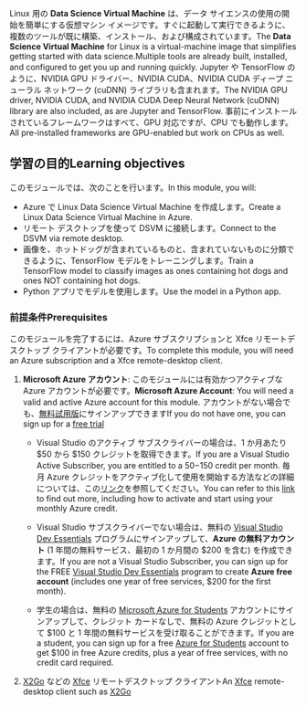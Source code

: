 <span data-ttu-id="fd8b4-101">Linux 用の **Data Science Virtual Machine** は、データ サイエンスの使用の開始を簡単にする仮想マシン イメージです。すぐに起動して実行できるように、複数のツールが既に構築、インストール、および構成されています。</span><span class="sxs-lookup"><span data-stu-id="fd8b4-101">The **Data Science Virtual Machine** for Linux is a virtual-machine image that simplifies getting started with data science.Multiple tools are already built, installed, and configured to get you up and running quickly.</span></span> <span data-ttu-id="fd8b4-102">Jupyter や TensorFlow のように、NVIDIA GPU ドライバー、NVIDIA CUDA、NVIDIA CUDA ディープ ニューラル ネットワーク (cuDNN) ライブラリも含まれます。</span><span class="sxs-lookup"><span data-stu-id="fd8b4-102">The NVIDIA GPU driver, NVIDIA CUDA, and NVIDIA CUDA Deep Neural Network (cuDNN) library are also included, as are Jupyter and TensorFlow.</span></span> <span data-ttu-id="fd8b4-103">事前にインストールされているフレームワークはすべて、GPU 対応ですが、CPU でも動作します。</span><span class="sxs-lookup"><span data-stu-id="fd8b4-103">All pre-installed frameworks are GPU-enabled but work on CPUs as well.</span></span>

## <a name="learning-objectives"></a><span data-ttu-id="fd8b4-104">学習の目的</span><span class="sxs-lookup"><span data-stu-id="fd8b4-104">Learning objectives</span></span>

<span data-ttu-id="fd8b4-105">このモジュールでは、次のことを行います。</span><span class="sxs-lookup"><span data-stu-id="fd8b4-105">In this module, you will:</span></span>

- <span data-ttu-id="fd8b4-106">Azure で Linux Data Science Virtual Machine を作成します。</span><span class="sxs-lookup"><span data-stu-id="fd8b4-106">Create a Linux Data Science Virtual Machine in Azure.</span></span>
- <span data-ttu-id="fd8b4-107">リモート デスクトップを使って DSVM に接続します。</span><span class="sxs-lookup"><span data-stu-id="fd8b4-107">Connect to the DSVM via remote desktop.</span></span>
- <span data-ttu-id="fd8b4-108">画像を、ホットドッグが含まれているものと、含まれていないものに分類できるように、TensorFlow モデルをトレーニングします。</span><span class="sxs-lookup"><span data-stu-id="fd8b4-108">Train a TensorFlow model to classify images as ones containing hot dogs and ones NOT containing hot dogs.</span></span>
- <span data-ttu-id="fd8b4-109">Python アプリでモデルを使用します。</span><span class="sxs-lookup"><span data-stu-id="fd8b4-109">Use the model in a Python app.</span></span>

### <a name="prerequisites"></a><span data-ttu-id="fd8b4-110">前提条件</span><span class="sxs-lookup"><span data-stu-id="fd8b4-110">Prerequisites</span></span>
<!---TODO: This is really long, need to make more concise and also add to index.yml--->
<!---TODO: Update for free sandbox.--->

<span data-ttu-id="fd8b4-111">このモジュールを完了するには、Azure サブスクリプションと Xfce リモートデスクトップ クライアントが必要です。</span><span class="sxs-lookup"><span data-stu-id="fd8b4-111">To complete this module, you will need an Azure subscription and a Xfce remote-desktop client.</span></span>

 1. <span data-ttu-id="fd8b4-112">**Microsoft Azure アカウント**: このモジュールには有効かつアクティブな Azure アカウントが必要です。</span><span class="sxs-lookup"><span data-stu-id="fd8b4-112">**Microsoft Azure Account**: You will need a valid and active Azure account for this module.</span></span> <span data-ttu-id="fd8b4-113">アカウントがない場合でも、[無料試用版](https://azure.microsoft.com/free/)にサインアップできます</span><span class="sxs-lookup"><span data-stu-id="fd8b4-113">If you do not have one, you can sign up for a [free trial](https://azure.microsoft.com/free/)</span></span>

    * <span data-ttu-id="fd8b4-114">Visual Studio のアクティブ サブスクライバーの場合は、1 か月あたり $50 から $150 クレジットを取得できます。</span><span class="sxs-lookup"><span data-stu-id="fd8b4-114">If you are a Visual Studio Active Subscriber, you are entitled to a $50-$150 credit per month.</span></span> <span data-ttu-id="fd8b4-115">毎月 Azure クレジットをアクティブ化して使用を開始する方法などの詳細については、この[リンク](https://azure.microsoft.com/pricing/member-offers/msdn-benefits-details/)を参照してください。</span><span class="sxs-lookup"><span data-stu-id="fd8b4-115">You can refer to this [link](https://azure.microsoft.com/pricing/member-offers/msdn-benefits-details/) to find out more, including how to activate and start using your monthly Azure credit.</span></span>

    * <span data-ttu-id="fd8b4-116">Visual Studio サブスクライバーでない場合は、無料の [Visual Studio Dev Essentials](https://www.visualstudio.com/dev-essentials/) プログラムにサインアップして、**Azure の無料アカウント** (1 年間の無料サービス、最初の 1 か月間の $200 を含む) を作成できます。</span><span class="sxs-lookup"><span data-stu-id="fd8b4-116">If you are not a Visual Studio Subscriber, you can sign up for the FREE [Visual Studio Dev Essentials](https://www.visualstudio.com/dev-essentials/) program to create **Azure free account** (includes one year of free services, $200 for the first month).</span></span>

    * <span data-ttu-id="fd8b4-117">学生の場合は、無料の [Microsoft Azure for Students](https://aka.ms/azure4students) アカウントにサインアップして、クレジット カードなしで、無料の Azure クレジットとして $100 と 1 年間の無料サービスを受け取ることができます。</span><span class="sxs-lookup"><span data-stu-id="fd8b4-117">If you are a student, you can sign up for a free [Azure for Students](https://aka.ms/azure4students) account to get $100 in free Azure credits, plus a year of free services, with no credit card required.</span></span> 

1. <span data-ttu-id="fd8b4-118">[X2Go](https://wiki.x2go.org/doku.php/download:start) などの [Xfce](https://xfce.org/) リモートデスクトップ クライアント</span><span class="sxs-lookup"><span data-stu-id="fd8b4-118">An [Xfce](https://xfce.org/) remote-desktop client such as [X2Go](https://wiki.x2go.org/doku.php/download:start)</span></span>